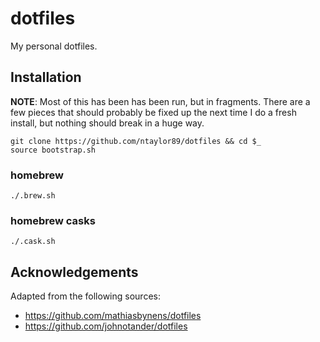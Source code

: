 # dotfiles
My personal dotfiles.


## Installation
__NOTE__: Most of this has been has been run, but in fragments. There are a few pieces that should probably be fixed up the next time I do a fresh install, but nothing should break in a huge way.

```
git clone https://github.com/ntaylor89/dotfiles && cd $_
source bootstrap.sh
```

### homebrew
```
./.brew.sh
```

### homebrew casks
```
./.cask.sh
```

## Acknowledgements
Adapted from the following sources:
- https://github.com/mathiasbynens/dotfiles
- https://github.com/johnotander/dotfiles

